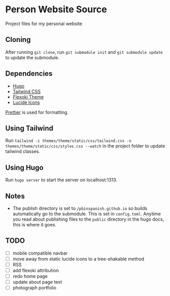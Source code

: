# Person Website Source

Project files for my personal website

## Cloning

After running `git clone`, run `git submodule init` and `git submodule update` to update the submodule.

## Dependencies

- [Hugo](https://gohugo.io/)
- [Tailwind CSS](https://tailwindcss.com)
- [Flexoki Theme](https://stephango.com/flexoki)
- [Lucide Icons](https://lucide.dev/)

[Prettier](https://prettier.io/) is used for formatting.

## Using Tailwind

Run `tailwind -i themes/theme/static/css/tailwind.css -o themes/theme/static/css/styles.css --watch` in the project folder to update tailwind classes.

## Using Hugo

Run `hugo server` to start the server on localhost:1313.

## Notes

- The publish directory is set to `/pbinspanish.github.io` so builds automatically go to the submodule. This is set in `config.toml`. Anytime you read about publishing files to the `public` directory in the hugo docs, this is where it goes.

## TODO

- [ ] mobile compatible navbar
- [ ] move away from static lucide icons to a tree-shakable method
- [ ] RSS
- [ ] add flexoki attribution
- [ ] redo home page
- [ ] update about page text
- [ ] photograph portfolio
